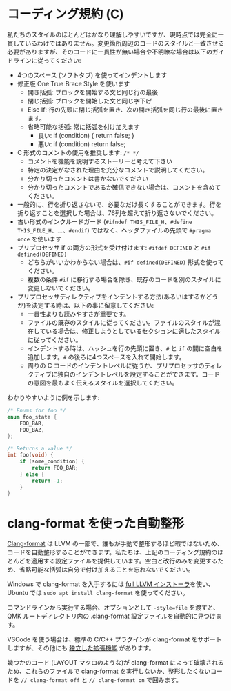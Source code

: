 # コーディング規約 (C)

<!---
  original document: 0.9.19:docs/coding_conventions_c.md
  git diff 0.9.19 HEAD -- docs/coding_conventions_c.md | cat
-->

私たちのスタイルのほとんどはかなり理解しやすいですが、現時点では完全に一貫しているわけではありません。変更箇所周辺のコードのスタイルと一致させる必要がありますが、そのコードに一貫性が無い場合や不明瞭な場合は以下のガイドラインに従ってください:

* 4つのスペース (ソフトタブ) を使ってインデントします
* 修正版 One True Brace Style を使います
   * 開き括弧: ブロックを開始する文と同じ行の最後
   * 閉じ括弧: ブロックを開始した文と同じ字下げ
   * Else If: 行の先頭に閉じ括弧を置き、次の開き括弧を同じ行の最後に置きます。
   * 省略可能な括弧: 常に括弧を付け加えます
      * 良い: if (condition) { return false; }
      * 悪い: if (condition) return false;
* C 形式のコメントの使用を推奨します: `/* */`
   * コメントを機能を説明するストーリーと考えて下さい
   * 特定の決定がなされた理由を充分なコメントで説明してください。
   * 分かり切ったコメントは書かないでください
   * 分かり切ったコメントであるか確信できない場合は、コメントを含めてください。
* 一般的に、行を折り返さないで、必要なだけ長くすることができます。行を折り返すことを選択した場合は、76列を超えて折り返さないでください。
* 古い形式のインクルードガード (`#ifndef THIS_FILE_H`、`#define THIS_FILE_H`、...、`#endif`) ではなく、ヘッダファイルの先頭で `#pragma once` を使います
* プリプロセッサ if の両方の形式を受け付けます: `#ifdef DEFINED` と `#if defined(DEFINED)`
   * どちらがいいかわからない場合は、`#if defined(DEFINED)` 形式を使ってください。
   * 複数の条件 `#if` に移行する場合を除き、既存のコードを別のスタイルに変更しないでください。
* プリプロセッサディレクティブをインデントする方法(あるいはするかどうか)を決定する時は、以下の事に留意してください:
   * 一貫性よりも読みやすさが重要です。
   * ファイルの既存のスタイルに従ってください。ファイルのスタイルが混在している場合は、修正しようとしているセクションに適したスタイルに従ってください。
   * インデントする時は、ハッシュを行の先頭に置き、`#` と `if` の間に空白を追加します。`#` の後ろに4つスペースを入れて開始します。
   * 周りの C コードのインデントレベルに従うか、プリプロセッサのディレクティブに独自のインデントレベルを設定することができます。コードの意図を最もよく伝えるスタイルを選択してください。

わかりやすいように例を示します:

```c
/* Enums for foo */
enum foo_state {
    FOO_BAR,
    FOO_BAZ,
};

/* Returns a value */
int foo(void) {
    if (some_condition) {
        return FOO_BAR;
    } else {
        return -1;
    }
}
```

# clang-format を使った自動整形

[Clang-format](https://clang.llvm.org/docs/ClangFormat.html) は LLVM の一部で、誰もが手動で整形するほど暇ではないため、コードを自動整形することができます。私たちは、上記のコーディング規約のほとんどを適用する設定ファイルを提供しています。空白と改行のみを変更するため、省略可能な括弧は自分で付け加えることを忘れないでください。

Windows で clang-format を入手するには [full LLVM インストーラ](http://llvm.org/builds/)を使い、Ubuntu では `sudo apt install clang-format` を使ってください。

コマンドラインから実行する場合、オプションとして `-style=file` を渡すと、QMK ルートディレクトリ内の .clang-format 設定ファイルを自動的に見つけます。

VSCode を使う場合は、標準の C/C++ プラグインが clang-format をサポートしますが、その他にも [独立した拡張機能](https://marketplace.visualstudio.com/items?itemName=LLVMExtensions.ClangFormat) があります。

幾つかのコード (LAYOUT マクロのような)が clang-format によって破壊されるため、これらのファイルで clang-format を実行しないか、整形したくないコードを `// clang-format off` と `// clang-format on` で囲みます。
